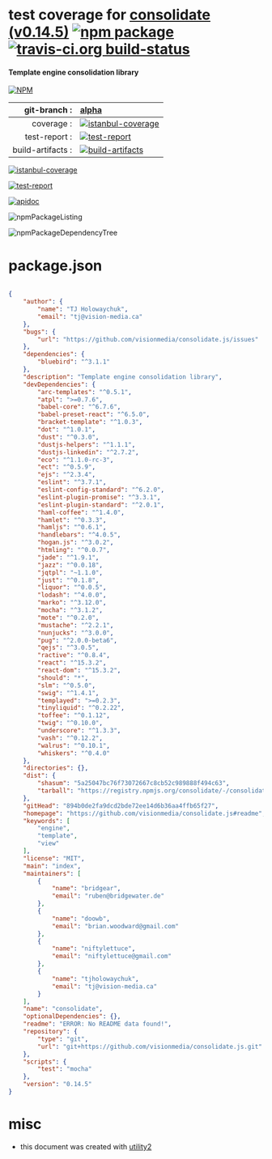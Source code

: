 # test coverage for  [consolidate (v0.14.5)](https://github.com/visionmedia/consolidate.js#readme)  [![npm package](https://img.shields.io/npm/v/npmtest-consolidate.svg?style=flat-square)](https://www.npmjs.org/package/npmtest-consolidate) [![travis-ci.org build-status](https://api.travis-ci.org/npmtest/node-npmtest-consolidate.svg)](https://travis-ci.org/npmtest/node-npmtest-consolidate)
#### Template engine consolidation library

[![NPM](https://nodei.co/npm/consolidate.png?downloads=true)](https://www.npmjs.com/package/consolidate)

| git-branch : | [alpha](https://github.com/npmtest/node-npmtest-consolidate/tree/alpha)|
|--:|:--|
| coverage : | [![istanbul-coverage](https://npmtest.github.io/node-npmtest-consolidate/build/coverage.badge.svg)](https://npmtest.github.io/node-npmtest-consolidate/build/coverage.html/index.html)|
| test-report : | [![test-report](https://npmtest.github.io/node-npmtest-consolidate/build/test-report.badge.svg)](https://npmtest.github.io/node-npmtest-consolidate/build/test-report.html)|
| build-artifacts : | [![build-artifacts](https://npmtest.github.io/node-npmtest-consolidate/glyphicons_144_folder_open.png)](https://github.com/npmtest/node-npmtest-consolidate/tree/gh-pages/build)|

[![istanbul-coverage](https://npmtest.github.io/node-npmtest-consolidate/build/screenCapture.buildCustomOrg.browser.coverage.html.png)](https://npmtest.github.io/node-npmtest-consolidate/build/coverage.html/index.html)

[![test-report](https://npmtest.github.io/node-npmtest-consolidate/build/screenCapture.buildCustomOrg.browser.%252Fhome%252Ftravis%252Fbuild%252Fnpmtest%252Fnode-npmtest-consolidate%252Ftmp%252Fbuild%252Ftest-report.html.png)](https://npmtest.github.io/node-npmtest-consolidate/build/test-report.html)

[![apidoc](https://npmdoc.github.io/node-npmdoc-consolidate/build/screenCapture.buildApidoc.browser.%252Fhome%252Ftravis%252Fbuild%252Fnpmdoc%252Fnode-npmdoc-consolidate%252Ftmp%252Fbuild%252Fapidoc.html.png)](https://npmdoc.github.io/node-npmdoc-consolidate/build/apidoc.html)

![npmPackageListing](https://npmtest.github.io/node-npmtest-consolidate/build/screenCapture.npmPackageListing.svg)

![npmPackageDependencyTree](https://npmtest.github.io/node-npmtest-consolidate/build/screenCapture.npmPackageDependencyTree.svg)



# package.json

```json

{
    "author": {
        "name": "TJ Holowaychuk",
        "email": "tj@vision-media.ca"
    },
    "bugs": {
        "url": "https://github.com/visionmedia/consolidate.js/issues"
    },
    "dependencies": {
        "bluebird": "^3.1.1"
    },
    "description": "Template engine consolidation library",
    "devDependencies": {
        "arc-templates": "^0.5.1",
        "atpl": ">=0.7.6",
        "babel-core": "^6.7.6",
        "babel-preset-react": "^6.5.0",
        "bracket-template": "^1.0.3",
        "dot": "^1.0.1",
        "dust": "^0.3.0",
        "dustjs-helpers": "^1.1.1",
        "dustjs-linkedin": "^2.7.2",
        "eco": "^1.1.0-rc-3",
        "ect": "^0.5.9",
        "ejs": "^2.3.4",
        "eslint": "^3.7.1",
        "eslint-config-standard": "^6.2.0",
        "eslint-plugin-promise": "^3.3.1",
        "eslint-plugin-standard": "^2.0.1",
        "haml-coffee": "^1.4.0",
        "hamlet": "^0.3.3",
        "hamljs": "^0.6.1",
        "handlebars": "^4.0.5",
        "hogan.js": "^3.0.2",
        "htmling": "^0.0.7",
        "jade": "^1.9.1",
        "jazz": "^0.0.18",
        "jqtpl": "~1.1.0",
        "just": "^0.1.8",
        "liquor": "^0.0.5",
        "lodash": "^4.0.0",
        "marko": "^3.12.0",
        "mocha": "^3.1.2",
        "mote": "^0.2.0",
        "mustache": "^2.2.1",
        "nunjucks": "^3.0.0",
        "pug": "^2.0.0-beta6",
        "qejs": "^3.0.5",
        "ractive": "^0.8.4",
        "react": "^15.3.2",
        "react-dom": "^15.3.2",
        "should": "*",
        "slm": "^0.5.0",
        "swig": "^1.4.1",
        "templayed": ">=0.2.3",
        "tinyliquid": "^0.2.22",
        "toffee": "^0.1.12",
        "twig": "^0.10.0",
        "underscore": "^1.3.3",
        "vash": "^0.12.2",
        "walrus": "^0.10.1",
        "whiskers": "^0.4.0"
    },
    "directories": {},
    "dist": {
        "shasum": "5a25047bc76f73072667c8cb52c989888f494c63",
        "tarball": "https://registry.npmjs.org/consolidate/-/consolidate-0.14.5.tgz"
    },
    "gitHead": "894b0de2fa9dcd2bde72ee14d6b36aa4ffb65f27",
    "homepage": "https://github.com/visionmedia/consolidate.js#readme",
    "keywords": [
        "engine",
        "template",
        "view"
    ],
    "license": "MIT",
    "main": "index",
    "maintainers": [
        {
            "name": "bridgear",
            "email": "ruben@bridgewater.de"
        },
        {
            "name": "doowb",
            "email": "brian.woodward@gmail.com"
        },
        {
            "name": "niftylettuce",
            "email": "niftylettuce@gmail.com"
        },
        {
            "name": "tjholowaychuk",
            "email": "tj@vision-media.ca"
        }
    ],
    "name": "consolidate",
    "optionalDependencies": {},
    "readme": "ERROR: No README data found!",
    "repository": {
        "type": "git",
        "url": "git+https://github.com/visionmedia/consolidate.js.git"
    },
    "scripts": {
        "test": "mocha"
    },
    "version": "0.14.5"
}
```



# misc
- this document was created with [utility2](https://github.com/kaizhu256/node-utility2)
